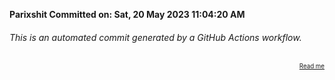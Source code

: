 **Parixshit Committed on: Sat, 20 May 2023 11:04:20 AM** <!-- 610cd261-f195-46ac-bc10-b1e17b9a4d08 -->

###### This is an automated commit generated by a GitHub Actions workflow.

<div align="right"><sub><sup><a href="https://github.com/Parixshit/AutoCommit.git">Read me</a></sup></sub></div>
